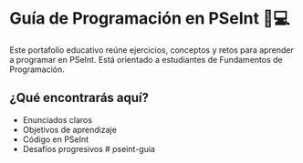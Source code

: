 # Guía de Programación en PSeInt 🧠💻

Este portafolio educativo reúne ejercicios, conceptos y retos para aprender a programar en PSeInt. Está orientado a estudiantes de Fundamentos de Programación.

## ¿Qué encontrarás aquí?

- Enunciados claros
- Objetivos de aprendizaje
- Código en PSeInt
- Desafíos progresivos
#   p s e i n t - g u i a  
 